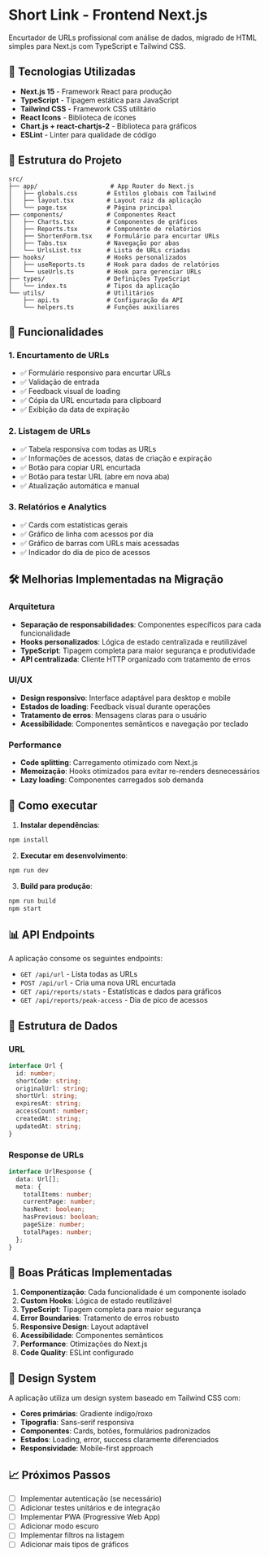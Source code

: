 # Short Link - Frontend Next.js

Encurtador de URLs profissional com análise de dados, migrado de HTML simples para Next.js com TypeScript e Tailwind CSS.

## 🚀 Tecnologias Utilizadas

- **Next.js 15** - Framework React para produção
- **TypeScript** - Tipagem estática para JavaScript
- **Tailwind CSS** - Framework CSS utilitário
- **React Icons** - Biblioteca de ícones
- **Chart.js + react-chartjs-2** - Biblioteca para gráficos
- **ESLint** - Linter para qualidade de código

## 📁 Estrutura do Projeto

```
src/
├── app/                    # App Router do Next.js
│   ├── globals.css        # Estilos globais com Tailwind
│   ├── layout.tsx         # Layout raiz da aplicação
│   └── page.tsx           # Página principal
├── components/            # Componentes React
│   ├── Charts.tsx         # Componentes de gráficos
│   ├── Reports.tsx        # Componente de relatórios
│   ├── ShortenForm.tsx    # Formulário para encurtar URLs
│   ├── Tabs.tsx           # Navegação por abas
│   └── UrlsList.tsx       # Lista de URLs criadas
├── hooks/                 # Hooks personalizados
│   ├── useReports.ts      # Hook para dados de relatórios
│   └── useUrls.ts         # Hook para gerenciar URLs
├── types/                 # Definições TypeScript
│   └── index.ts           # Tipos da aplicação
└── utils/                 # Utilitários
    ├── api.ts             # Configuração da API
    └── helpers.ts         # Funções auxiliares
```

## 🎯 Funcionalidades

### 1. Encurtamento de URLs

- ✅ Formulário responsivo para encurtar URLs
- ✅ Validação de entrada
- ✅ Feedback visual de loading
- ✅ Cópia da URL encurtada para clipboard
- ✅ Exibição da data de expiração

### 2. Listagem de URLs

- ✅ Tabela responsiva com todas as URLs
- ✅ Informações de acessos, datas de criação e expiração
- ✅ Botão para copiar URL encurtada
- ✅ Botão para testar URL (abre em nova aba)
- ✅ Atualização automática e manual

### 3. Relatórios e Analytics

- ✅ Cards com estatísticas gerais
- ✅ Gráfico de linha com acessos por dia
- ✅ Gráfico de barras com URLs mais acessadas
- ✅ Indicador do dia de pico de acessos

## 🛠️ Melhorias Implementadas na Migração

### Arquitetura

- **Separação de responsabilidades**: Componentes específicos para cada funcionalidade
- **Hooks personalizados**: Lógica de estado centralizada e reutilizável
- **TypeScript**: Tipagem completa para maior segurança e produtividade
- **API centralizada**: Cliente HTTP organizado com tratamento de erros

### UI/UX

- **Design responsivo**: Interface adaptável para desktop e mobile
- **Estados de loading**: Feedback visual durante operações
- **Tratamento de erros**: Mensagens claras para o usuário
- **Acessibilidade**: Componentes semânticos e navegação por teclado

### Performance

- **Code splitting**: Carregamento otimizado com Next.js
- **Memoização**: Hooks otimizados para evitar re-renders desnecessários
- **Lazy loading**: Componentes carregados sob demanda

## 🚀 Como executar

1. **Instalar dependências**:

```bash
npm install
```

2. **Executar em desenvolvimento**:

```bash
npm run dev
```

3. **Build para produção**:

```bash
npm run build
npm start
```

## 📊 API Endpoints

A aplicação consome os seguintes endpoints:

- `GET /api/url` - Lista todas as URLs
- `POST /api/url` - Cria uma nova URL encurtada
- `GET /api/reports/stats` - Estatísticas e dados para gráficos
- `GET /api/reports/peak-access` - Dia de pico de acessos

## 🧪 Estrutura de Dados

### URL

```typescript
interface Url {
  id: number;
  shortCode: string;
  originalUrl: string;
  shortUrl: string;
  expiresAt: string;
  accessCount: number;
  createdAt: string;
  updatedAt: string;
}
```

### Response de URLs

```typescript
interface UrlResponse {
  data: Url[];
  meta: {
    totalItems: number;
    currentPage: number;
    hasNext: boolean;
    hasPrevious: boolean;
    pageSize: number;
    totalPages: number;
  };
}
```

## 📝 Boas Práticas Implementadas

1. **Componentização**: Cada funcionalidade é um componente isolado
2. **Custom Hooks**: Lógica de estado reutilizável
3. **TypeScript**: Tipagem completa para maior segurança
4. **Error Boundaries**: Tratamento de erros robusto
5. **Responsive Design**: Layout adaptável
6. **Acessibilidade**: Componentes semânticos
7. **Performance**: Otimizações do Next.js
8. **Code Quality**: ESLint configurado

## 🎨 Design System

A aplicação utiliza um design system baseado em Tailwind CSS com:

- **Cores primárias**: Gradiente índigo/roxo
- **Tipografia**: Sans-serif responsiva
- **Componentes**: Cards, botões, formulários padronizados
- **Estados**: Loading, error, success claramente diferenciados
- **Responsividade**: Mobile-first approach

## 📈 Próximos Passos

- [ ] Implementar autenticação (se necessário)
- [ ] Adicionar testes unitários e de integração
- [ ] Implementar PWA (Progressive Web App)
- [ ] Adicionar modo escuro
- [ ] Implementar filtros na listagem
- [ ] Adicionar mais tipos de gráficos
